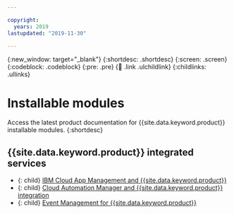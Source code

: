 ```yaml
---

copyright:
  years: 2019
lastupdated: "2019-11-30"

---
```


{:new_window: target="_blank"}
{:shortdesc: .shortdesc}
{:screen: .screen}
{:codeblock: .codeblock}
{:pre: .pre}
{:child: .link .ulchildlink}
{:childlinks: .ullinks}

# Installable modules

Access the latest product documentation for {{site.data.keyword.product}} installable modules.
{:shortdesc}

## {{site.data.keyword.product}} integrated services

- {: child} [IBM Cloud App Management and {{site.data.keyword.product}}](../mcm/mcm_featured/mcm_icam.md)
- {: child} [Cloud Automation Manager and {{site.data.keyword.product}} integration](../mcm/mcm_featured/mcm_cam.md)
- {: child} [Event Management for {{site.data.keyword.product}}](../mcm/mcm_featured/mcm_cem.md)
